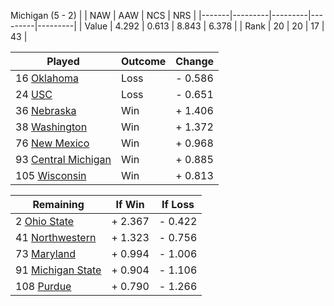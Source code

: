 Michigan (5 - 2)
|       |   NAW   |   AAW   |   NCS   |   NRS   |
|-------|---------|---------|---------|---------|
| Value |   4.292 |   0.613 |   8.843 |   6.378 |
| Rank  |      20 |      20 |      17 |      43 |

| Played                    | Outcome    |  Change  |
|---------------------------|------------|----------|
|  16 [Oklahoma              ](Oklahoma.md)| Loss       | -  0.586 |
|  24 [USC                   ](USC.md)| Loss       | -  0.651 |
|  36 [Nebraska              ](Nebraska.md)| Win        | +  1.406 |
|  38 [Washington            ](Washington.md)| Win        | +  1.372 |
|  76 [New Mexico            ](NewMexico.md)| Win        | +  0.968 |
|  93 [Central Michigan      ](CentralMichigan.md)| Win        | +  0.885 |
| 105 [Wisconsin             ](Wisconsin.md)| Win        | +  0.813 |

| Remaining                 |  If Win  |  If Loss |
|---------------------------|----------|----------|
|   2 [Ohio State            ](OhioState.md)| +  2.367 | -  0.422 |
|  41 [Northwestern          ](Northwestern.md)| +  1.323 | -  0.756 |
|  73 [Maryland              ](Maryland.md)| +  0.994 | -  1.006 |
|  91 [Michigan State        ](MichiganState.md)| +  0.904 | -  1.106 |
| 108 [Purdue                ](Purdue.md)| +  0.790 | -  1.266 |

